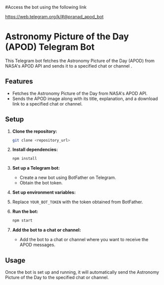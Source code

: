 #Access the bot using the following link

https://web.telegram.org/k/#@pranad_apod_bot

# Astronomy Picture of the Day (APOD) Telegram Bot

This Telegram bot fetches the Astronomy Picture of the Day (APOD) from NASA's APOD API and sends it to a specified chat or channel .

## Features

- Fetches the Astronomy Picture of the Day from NASA's APOD API.
- Sends the APOD image along with its title, explanation, and a download link to a specified chat or channel.

## Setup

1. **Clone the repository:**

    ```bash
    git clone <repository_url>
    ```

2. **Install dependencies:**

    ```bash
    npm install
    ```

3. **Set up a Telegram bot:**

    - Create a new bot using BotFather on Telegram.
    - Obtain the bot token.

4. **Set up environment variables:**
5. 
    Replace `YOUR_BOT_TOKEN` with the token obtained from BotFather.

6. **Run the bot:**

    ```bash
    npm start
    ```

7. **Add the bot to a chat or channel:**

    - Add the bot to a chat or channel where you want to receive the APOD messages.

## Usage

Once the bot is set up and running, it will automatically send the Astronomy Picture of the Day to the specified chat or channel.

